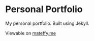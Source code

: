 # Personal Portfolio
My personal portfolio. Built using Jekyll.

Viewable on [mateffy.me](https://mateffy.me)
